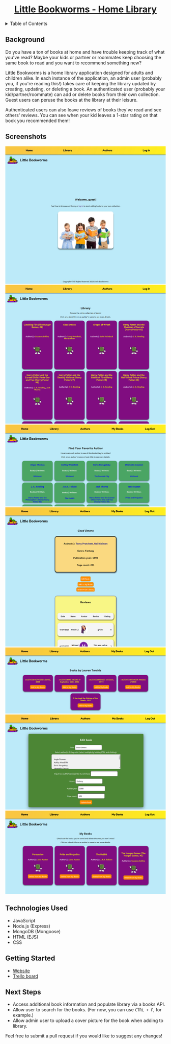 <a name="readme-top"></a>

<h1 align="center"><a href="https://little-bookworms.herokuapp.com/">Little Bookworms - Home Library</a></h1>

<!-- TABLE OF CONTENTS -->
<details>
  <summary>Table of Contents</summary>
  <ol>
    <li><a href="#background">Background</a></li>
    <li><a href="#screenshots">Screenshots</a></li>
    <li><a href="#technologies-used">Technologies Used</li>
    <li><a href="#getting-started">Getting Started</a></li>
    <li><a href="#next-steps">Next Steps</a></li>
  </ol>
</details>

## Background

Do you have a ton of books at home and have trouble keeping track of what you've read?
Maybe your kids or partner or roommates keep choosing the same book to read and you want to recommend something new?

Little Bookworms is a home library application designed for adults and children alike.
In each instance of the application, an admin user (probably you, if you're reading this!) takes care of keeping the library updated by creating, updating, or deleting a book. An authenticated user (probably your kid/partner/roommate) can add or delete books from their own collection. Guest users can peruse the books at the library at their leisure.

Authenticated users can also leave reviews of books they've read and see others' reviews. You can see when your kid leaves a 1-star rating on that book you recommended them!

## Screenshots

![Screenshot of the home page for a guest user.](public/img/home.png)
![Screenshot of the library.](public/img/library.png)
![Screenshot of the authors.](public/img/authors.png)
![Screenshot of a book's details page.](public/img/book-detail.png)
![Screenshot of an author's details page.](public/img/author-detail.png)
![Screenshot of a form for editing a book's details.](public/img/edit-book.png)
![Screenshot of an example 'My Books' page for an authenticated user.](public/img/my-books.png)

## Technologies Used

- JavaScript
- Node.js (Express)
- MongoDB (Mongoose)
- HTML (EJS)
- CSS

## Getting Started

- [Website](https://little-bookworms.herokuapp.com/)
- [Trello board](https://trello.com/b/dAFx0NL1/library-project)

## Next Steps

- Access additional book information and populate library via a books API.
- Allow user to search for the books. (For now, you can use `CTRL + F`, for example.)
- Allow admin user to upload a cover picture for the book when adding to library.

Feel free to submit a pull request if you would like to suggest any changes!
